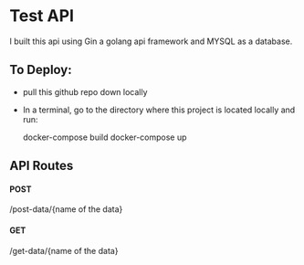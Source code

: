 # Test API
I built this api using Gin a golang api framework and MYSQL as a database.

## To Deploy:
- pull this github repo down locally
- In a terminal, go to the directory where this project is located locally and run:

  docker-compose build
  docker-compose up


## API Routes
#### POST
/post-data/{name of the data}

#### GET
/get-data/{name of the data}
